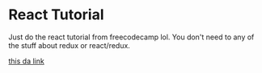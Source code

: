 # React Tutorial

Just do the react tutorial from freecodecamp lol.
You don't need to any of the stuff about redux or react/redux.

[this da link][def]


[def]: https://www.freecodecamp.org/learn/front-end-development-libraries/#react